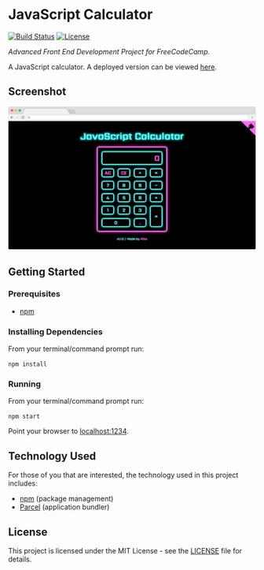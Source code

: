 # JavaScript Calculator

[![Build Status](https://img.shields.io/github/actions/workflow/status/vanillaSlice/the-mono/javascript-calculator.yml?branch=main)](https://github.com/vanillaSlice/the-mono/actions?query=workflow%3AJavaScript-Calculator+branch%3Amain)
[![License](https://img.shields.io/badge/license-MIT-green)](LICENSE)

*Advanced Front End Development Project for FreeCodeCamp.*

A JavaScript calculator. A deployed version can be viewed [here](https://javascriptcalculator.mikelowe.xyz/).

## Screenshot

![Screenshot](./images/screenshot-1.png)

## Getting Started

### Prerequisites

* [npm](https://www.npmjs.com/)

### Installing Dependencies

From your terminal/command prompt run:

```
npm install
```

### Running

From your terminal/command prompt run:

```
npm start
```

Point your browser to [localhost:1234](http://localhost:1234).

## Technology Used

For those of you that are interested, the technology used in this project includes:

* [npm](https://www.npmjs.com/) (package management)
* [Parcel](https://parceljs.org/) (application bundler)

## License

This project is licensed under the MIT License - see the [LICENSE](LICENSE) file for details.
